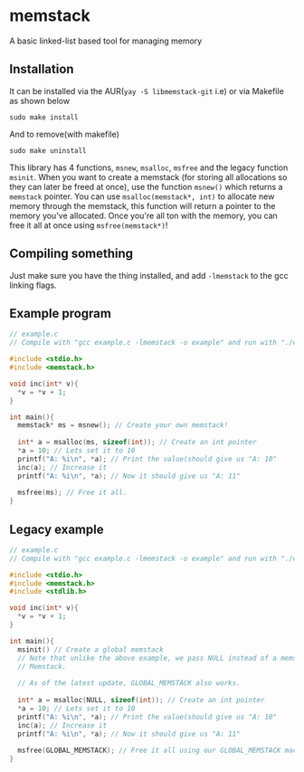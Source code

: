 # memstack
A basic linked-list based tool for managing memory

## Installation

It can be installed via the AUR(`yay -S libmemstack-git` i.e) or via Makefile as shown below
```
sudo make install
```
And to remove(with makefile)
```
sudo make uninstall
```

This library has 4 functions, `msnew`, `msalloc`, `msfree` and the legacy function `msinit`.
When you want to create a memstack (for storing all allocations so they can later be freed at once), use the function `msnew()` which returns a `memstack` pointer. You can use `msalloc(memstack*, int)` to allocate new memory through the memstack, this function will return a pointer to the memory you've allocated. Once you're all ton with the memory, you can free it all at once using `msfree(memstack*)`!

## Compiling something
Just make sure you have the thing installed, and add `-lmemstack` to the gcc linking flags.

## Example program
```c
// example.c
// Compile with "gcc example.c -lmemstack -o example" and run with "./example"

#include <stdio.h>
#include <memstack.h>

void inc(int* v){
  *v = *v + 1;
}

int main(){
  memstack* ms = msnew(); // Create your own memstack!
  
  int* a = msalloc(ms, sizeof(int)); // Create an int pointer
  *a = 10; // Lets set it to 10
  printf("A: %i\n", *a); // Print the value(should give us "A: 10"
  inc(a); // Increase it
  printf("A: %i\n", *a); // Now it should give us "A: 11"
  
  msfree(ms); // Free it all. 
}
```

## Legacy example
```c
// example.c
// Compile with "gcc example.c -lmemstack -o example" and run with "./example"

#include <stdio.h>
#include <memstack.h>
#include <stdlib.h>

void inc(int* v){
  *v = *v + 1;
}

int main(){
  msinit() // Create a global memstack
  // Note that unlike the above example, we pass NULL instead of a memstack, that accesses the global
  // Memstack.
  
  // As of the latest update, GLOBAL_MEMSTACK also works.
  
  int* a = msalloc(NULL, sizeof(int)); // Create an int pointer
  *a = 10; // Lets set it to 10
  printf("A: %i\n", *a); // Print the value(should give us "A: 10"
  inc(a); // Increase it
  printf("A: %i\n", *a); // Now it should give us "A: 11"
  
  msfree(GLOBAL_MEMSTACK); // Free it all using our GLOBAL_MEMSTACK macro because cool!
}
```
